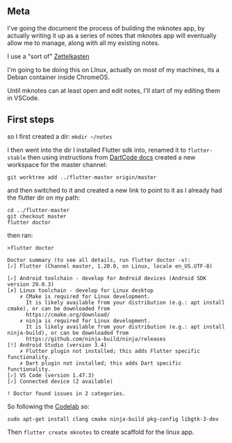 ## Meta

I've going the document the process of building the mknotes app, by actually writing it up as a series of notes that mknotes app will eventually allow me to manage, along with all my existing notes.

I use a "sort of" [Zettelkasten](https://zettelkasten.de/posts/overview/)

I'm going to be doing this on LInux, actually on most of my machines, its a Debian container inside ChromeOS.

Until mknotes can at least open and edit notes, I'll start of my editing them in VSCode.

## First steps

so I first created a dir: `mkdir ~/notes`

I then went into the dir I installed Flutter sdk into, renamed it to `flutter-stable` then using instructions from [DartCode docs](https://dartcode.org/docs/quickly-switching-between-sdk-versions/) created a new workspace for the master channel:
```
git worktree add ../flutter-master origin/master
```
and then switched to it and created a new link to point to it as I already had the flutter dir on my path:
```
cd ../flutter-master
git checkout master
flutter doctor
```

then ran:
```
>flutter doctor

Doctor summary (to see all details, run flutter doctor -v):
[✓] Flutter (Channel master, 1.20.0, on Linux, locale en_US.UTF-8)
 
[✓] Android toolchain - develop for Android devices (Android SDK version 29.0.3)
[✗] Linux toolchain - develop for Linux desktop
    ✗ CMake is required for Linux development.
      It is likely available from your distribution (e.g.: apt install cmake), or can be downloaded from
      https://cmake.org/download/
    ✗ ninja is required for Linux development.
      It is likely available from your distribution (e.g.: apt install ninja-build), or can be downloaded from
      https://github.com/ninja-build/ninja/releases
[!] Android Studio (version 3.4)
    ✗ Flutter plugin not installed; this adds Flutter specific functionality.
    ✗ Dart plugin not installed; this adds Dart specific functionality.
[✓] VS Code (version 1.47.3)
[✓] Connected device (2 available)

! Doctor found issues in 2 categories.
```


So following the [Codelab](https://codelabs.developers.google.com/codelabs/flutter-github-graphql-client/#1) so:
```
sudo apt-get install clang cmake ninja-build pkg-config libgtk-3-dev
```

Then `flutter create mknotes` to create scaffold for the linux app.

